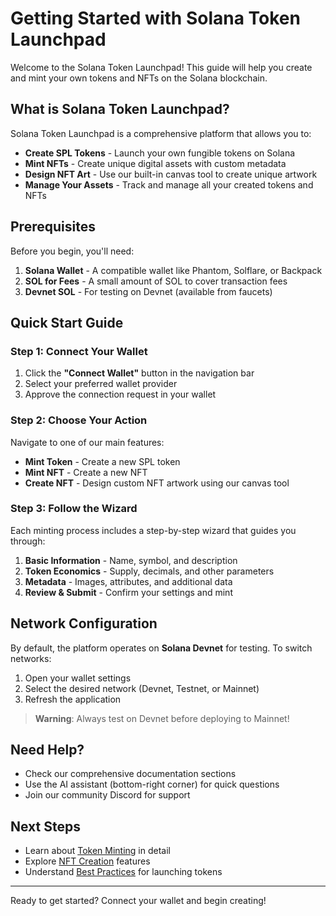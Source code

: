 # Getting Started with Solana Token Launchpad

Welcome to the Solana Token Launchpad! This guide will help you create and mint your own tokens and NFTs on the Solana blockchain.

## What is Solana Token Launchpad?

Solana Token Launchpad is a comprehensive platform that allows you to:

- **Create SPL Tokens** - Launch your own fungible tokens on Solana
- **Mint NFTs** - Create unique digital assets with custom metadata
- **Design NFT Art** - Use our built-in canvas tool to create unique artwork
- **Manage Your Assets** - Track and manage all your created tokens and NFTs

## Prerequisites

Before you begin, you'll need:

1. **Solana Wallet** - A compatible wallet like Phantom, Solflare, or Backpack
2. **SOL for Fees** - A small amount of SOL to cover transaction fees
3. **Devnet SOL** - For testing on Devnet (available from faucets)

## Quick Start Guide

### Step 1: Connect Your Wallet

1. Click the **"Connect Wallet"** button in the navigation bar
2. Select your preferred wallet provider
3. Approve the connection request in your wallet

### Step 2: Choose Your Action

Navigate to one of our main features:

- **Mint Token** - Create a new SPL token
- **Mint NFT** - Create a new NFT
- **Create NFT** - Design custom NFT artwork using our canvas tool

### Step 3: Follow the Wizard

Each minting process includes a step-by-step wizard that guides you through:

1. **Basic Information** - Name, symbol, and description
2. **Token Economics** - Supply, decimals, and other parameters
3. **Metadata** - Images, attributes, and additional data
4. **Review & Submit** - Confirm your settings and mint

## Network Configuration

By default, the platform operates on **Solana Devnet** for testing. To switch networks:

1. Open your wallet settings
2. Select the desired network (Devnet, Testnet, or Mainnet)
3. Refresh the application

> **Warning**: Always test on Devnet before deploying to Mainnet!

## Need Help?

- Check our comprehensive documentation sections
- Use the AI assistant (bottom-right corner) for quick questions
- Join our community Discord for support

## Next Steps

- Learn about [Token Minting](#) in detail
- Explore [NFT Creation](#) features
- Understand [Best Practices](#) for launching tokens

---

Ready to get started? Connect your wallet and begin creating!
